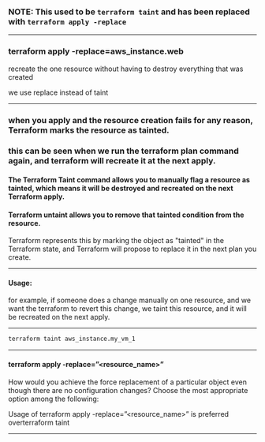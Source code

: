 


### NOTE: This used to be `terraform taint` and has been replaced with `terraform apply -replace`



__________________________________________________________________________________________



### terraform apply -replace=aws_instance.web

recreate the one resource without having to destroy everything that was created

we use replace instead of taint


__________________________________________________________________________________________




### when you apply and the resource creation fails for any reason, Terraform marks the resource as tainted.

### this can be seen when we run the terraform plan command again, and terraform will recreate it at the next apply.


#### The Terraform Taint command allows you to manually flag a resource as tainted, which means it will be destroyed and recreated on the next Terraform apply.

#### Terraform untaint allows you to remove that tainted condition from the resource.

Terraform represents this by marking the object as "tainted" in the Terraform state, and Terraform will propose to replace it in the next plan you create.




__________________________________________________________________________________________




#### Usage:

for example, if someone does a change manually on one resource, and we want the terraform to revert this change, we taint this resource, and it will be recreated on the next apply.




__________________________________________________________________________________________






```bash
terraform taint aws_instance.my_vm_1
```



__________________________________________________________________________________________


#### terraform apply -replace=”<resource_name>”

How would you achieve the force replacement of a particular object even though there are no configuration changes? Choose the most appropriate option among the following:

Usage of terraform apply -replace=”<resource_name>” is preferred overterraform taint


__________________________________________________________________________________________
